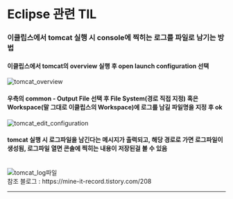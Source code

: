 # Eclipse 관련 TIL
### 이클립스에서 tomcat 실행 시 console에 찍히는 로그를 파일로 남기는 방법
<h4>이클립스에서 tomcat의 overview 실행 후 open launch configuration 선택<br></h4>
<img src="https://user-images.githubusercontent.com/44331989/99866880-2fdf9e00-2bf8-11eb-847b-1608406d33fe.PNG" alt="tomcat_overview"> <br>

<h4>우측의 common - Output File 선택 후 File System(경로 직접 지정) 혹은 Workspace(말 그대로 이클립스의 Workspace)에 로그를 남길 파일명을 지정 후 ok</h4>
<img src="https://user-images.githubusercontent.com/44331989/99866976-13903100-2bf9-11eb-9859-73c891ce0e9c.png" alt="tomcat_edit_configuration"> <br>

<h4>tomcat 실행 시 로그파일을 남긴다는 메시지가 출력되고, 해당 경로로 가면 로그파일이 생성됨, 로그파일 열면 콘솔에 찍히는 내용이 저장된걸 볼 수 있음</h4> <br>
<img src="https://user-images.githubusercontent.com/44331989/99867119-09226700-2bfa-11eb-996d-d23d89b1e02c.png" alt="tomcat_log파일"> <br>
참조 블로그 : https://mine-it-record.tistory.com/208 <br>
<hr>

### 
